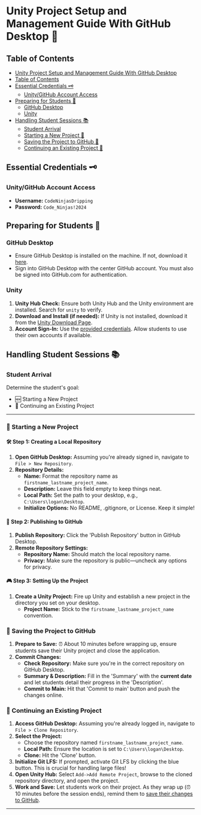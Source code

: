 
# Unity Project Setup and Management Guide With GitHub Desktop 🚀

## Table of Contents

- [Unity Project Setup and Management Guide With GitHub Desktop](#unity-project-setup-and-management-guide-with-github-desktop)
- [Table of Contents](#table-of-contents)
- [Essential Credentials 🗝️](#essential-credentials-🗝️)
  - [Unity/GitHub Account Access](#unitygithub-account-access)
- [Preparing for Students 🎒](#preparing-for-students-🎒)
  - [GitHub Desktop](#github-desktop)
  - [Unity](#unity)
- [Handling Student Sessions 📚](#handling-student-sessions-📚)
  - [Student Arrival](#student-arrival)
  - [Starting a New Project 🌟](#🌟-starting-a-new-project)
  - [Saving the Project to GitHub 💾](#💾-saving-the-project-to-github)
  - [Continuing an Existing Project 🔁](#🔁-continuing-an-existing-project)

## Essential Credentials 🗝️

### Unity/GitHub Account Access
- **Username:** `CodeNinjasDripping`
- **Password:** `Code_Ninjas!2024`

## Preparing for Students 🎒

### GitHub Desktop
- Ensure GitHub Desktop is installed on the machine. If not, download it [here](https://central.github.com/deployments/desktop/desktop/latest/win32).
- Sign into GitHub Desktop with the center GitHub account. You must also be signed into GitHub.com for authentication.

### Unity
1. **Unity Hub Check:** Ensure both Unity Hub and the Unity environment are installed. Search for `unity` to verify.
2. **Download and Install (if needed):** If Unity is not installed, download it from the [Unity Download Page](https://unity.com/download).
3. **Account Sign-In:** Use the [provided credentials](#unitygithub-account-access). Allow students to use their own accounts if available.

## Handling Student Sessions 📚

### Student Arrival
Determine the student's goal:
- 🆕 Starting a New Project
- 🔄 Continuing an Existing Project


---

### 🌟 Starting a New Project

#### 🛠️ Step 1: Creating a Local Repository
1. **Open GitHub Desktop:** Assuming you're already signed in, navigate to `File > New Repository`.
2. **Repository Details:**
   - **Name:** Format the repository name as `firstname_lastname_project_name`.
   - **Description:** Leave this field empty to keep things neat.
   - **Local Path:** Set the path to your desktop, e.g., `C:\Users\logan\Desktop`.
   - **Initialize Options:** No README, .gitignore, or License. Keep it simple!

#### 🚀 Step 2: Publishing to GitHub
1. **Publish Repository:** Click the 'Publish Repository' button in GitHub Desktop.
2. **Remote Repository Settings:**
   - **Repository Name:** Should match the local repository name.
   - **Privacy:** Make sure the repository is public—uncheck any options for privacy.

#### 🎮 Step 3: Setting Up the Project
1. **Create a Unity Project:** Fire up Unity and establish a new project in the directory you set on your desktop.
   - **Project Name:** Stick to the `firstname_lastname_project_name` convention.

### 💾 Saving the Project to GitHub

1. **Prepare to Save:** ⏰ About 10 minutes before wrapping up, ensure students save their Unity project and close the application.
2. **Commit Changes:**
   - **Check Repository:** Make sure you're in the correct repository on GitHub Desktop.
   - **Summary & Description:** Fill in the 'Summary' with the **current date** and let students detail their progress in the 'Description'.
   - **Commit to Main:** Hit that 'Commit to main' button and push the changes online.

### 🔁 Continuing an Existing Project
1. **Access GitHub Desktop:** Assuming you're already logged in, navigate to `File > Clone Repository`.
2. **Select the Project:**
   - Choose the repository named `firstname_lastname_project_name`.
   - **Local Path:** Ensure the location is set to `C:\Users\logan\Desktop`.
   - **Clone:** Hit the 'Clone' button.
3. **Initialize Git LFS:** If prompted, activate Git LFS by clicking the blue button. This is crucial for handling large files!
4. **Open Unity Hub:** Select `Add->Add Remote Project`, browse to the cloned repository directory, and open the project.
5. **Work and Save:** Let students work on their project. As they wrap up (⏰ 10 minutes before the session ends), remind them to [save their changes to GitHub](#💾-saving-the-project-to-github).

---

